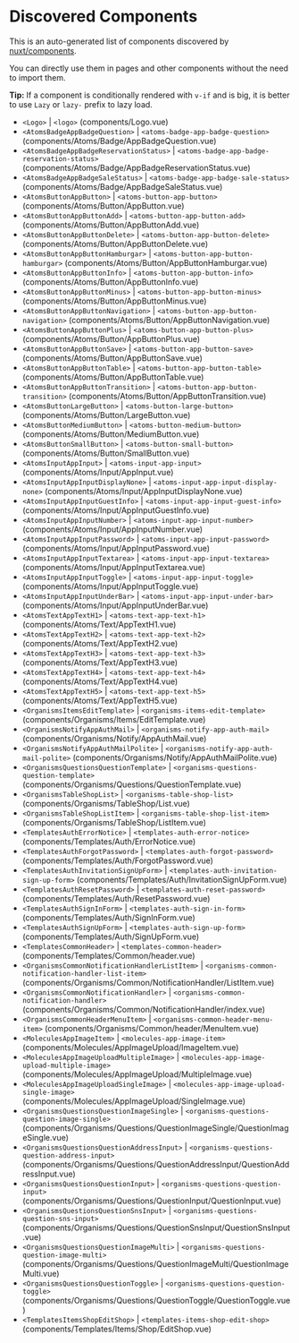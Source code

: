 # Discovered Components

This is an auto-generated list of components discovered by [nuxt/components](https://github.com/nuxt/components).

You can directly use them in pages and other components without the need to import them.

**Tip:** If a component is conditionally rendered with `v-if` and is big, it is better to use `Lazy` or `lazy-` prefix to lazy load.

- `<Logo>` | `<logo>` (components/Logo.vue)
- `<AtomsBadgeAppBadgeQuestion>` | `<atoms-badge-app-badge-question>` (components/Atoms/Badge/AppBadgeQuestion.vue)
- `<AtomsBadgeAppBadgeReservationStatus>` | `<atoms-badge-app-badge-reservation-status>` (components/Atoms/Badge/AppBadgeReservationStatus.vue)
- `<AtomsBadgeAppBadgeSaleStatus>` | `<atoms-badge-app-badge-sale-status>` (components/Atoms/Badge/AppBadgeSaleStatus.vue)
- `<AtomsButtonAppButton>` | `<atoms-button-app-button>` (components/Atoms/Button/AppButton.vue)
- `<AtomsButtonAppButtonAdd>` | `<atoms-button-app-button-add>` (components/Atoms/Button/AppButtonAdd.vue)
- `<AtomsButtonAppButtonDelete>` | `<atoms-button-app-button-delete>` (components/Atoms/Button/AppButtonDelete.vue)
- `<AtomsButtonAppButtonHamburgar>` | `<atoms-button-app-button-hamburgar>` (components/Atoms/Button/AppButtonHamburgar.vue)
- `<AtomsButtonAppButtonInfo>` | `<atoms-button-app-button-info>` (components/Atoms/Button/AppButtonInfo.vue)
- `<AtomsButtonAppButtonMinus>` | `<atoms-button-app-button-minus>` (components/Atoms/Button/AppButtonMinus.vue)
- `<AtomsButtonAppButtonNavigation>` | `<atoms-button-app-button-navigation>` (components/Atoms/Button/AppButtonNavigation.vue)
- `<AtomsButtonAppButtonPlus>` | `<atoms-button-app-button-plus>` (components/Atoms/Button/AppButtonPlus.vue)
- `<AtomsButtonAppButtonSave>` | `<atoms-button-app-button-save>` (components/Atoms/Button/AppButtonSave.vue)
- `<AtomsButtonAppButtonTable>` | `<atoms-button-app-button-table>` (components/Atoms/Button/AppButtonTable.vue)
- `<AtomsButtonAppButtonTransition>` | `<atoms-button-app-button-transition>` (components/Atoms/Button/AppButtonTransition.vue)
- `<AtomsButtonLargeButton>` | `<atoms-button-large-button>` (components/Atoms/Button/LargeButton.vue)
- `<AtomsButtonMediumButton>` | `<atoms-button-medium-button>` (components/Atoms/Button/MediumButton.vue)
- `<AtomsButtonSmallButton>` | `<atoms-button-small-button>` (components/Atoms/Button/SmallButton.vue)
- `<AtomsInputAppInput>` | `<atoms-input-app-input>` (components/Atoms/Input/AppInput.vue)
- `<AtomsInputAppInputDisplayNone>` | `<atoms-input-app-input-display-none>` (components/Atoms/Input/AppInputDisplayNone.vue)
- `<AtomsInputAppInputGuestInfo>` | `<atoms-input-app-input-guest-info>` (components/Atoms/Input/AppInputGuestInfo.vue)
- `<AtomsInputAppInputNumber>` | `<atoms-input-app-input-number>` (components/Atoms/Input/AppInputNumber.vue)
- `<AtomsInputAppInputPassword>` | `<atoms-input-app-input-password>` (components/Atoms/Input/AppInputPassword.vue)
- `<AtomsInputAppInputTextarea>` | `<atoms-input-app-input-textarea>` (components/Atoms/Input/AppInputTextarea.vue)
- `<AtomsInputAppInputToggle>` | `<atoms-input-app-input-toggle>` (components/Atoms/Input/AppInputToggle.vue)
- `<AtomsInputAppInputUnderBar>` | `<atoms-input-app-input-under-bar>` (components/Atoms/Input/AppInputUnderBar.vue)
- `<AtomsTextAppTextH1>` | `<atoms-text-app-text-h1>` (components/Atoms/Text/AppTextH1.vue)
- `<AtomsTextAppTextH2>` | `<atoms-text-app-text-h2>` (components/Atoms/Text/AppTextH2.vue)
- `<AtomsTextAppTextH3>` | `<atoms-text-app-text-h3>` (components/Atoms/Text/AppTextH3.vue)
- `<AtomsTextAppTextH4>` | `<atoms-text-app-text-h4>` (components/Atoms/Text/AppTextH4.vue)
- `<AtomsTextAppTextH5>` | `<atoms-text-app-text-h5>` (components/Atoms/Text/AppTextH5.vue)
- `<OrganismsItemsEditTemplate>` | `<organisms-items-edit-template>` (components/Organisms/Items/EditTemplate.vue)
- `<OrganismsNotifyAppAuthMail>` | `<organisms-notify-app-auth-mail>` (components/Organisms/Notify/AppAuthMail.vue)
- `<OrganismsNotifyAppAuthMailPolite>` | `<organisms-notify-app-auth-mail-polite>` (components/Organisms/Notify/AppAuthMailPolite.vue)
- `<OrganismsQuestionsQuestionTemplate>` | `<organisms-questions-question-template>` (components/Organisms/Questions/QuestionTemplate.vue)
- `<OrganismsTableShopList>` | `<organisms-table-shop-list>` (components/Organisms/TableShop/List.vue)
- `<OrganismsTableShopListItem>` | `<organisms-table-shop-list-item>` (components/Organisms/TableShop/ListItem.vue)
- `<TemplatesAuthErrorNotice>` | `<templates-auth-error-notice>` (components/Templates/Auth/ErrorNotice.vue)
- `<TemplatesAuthForgotPassword>` | `<templates-auth-forgot-password>` (components/Templates/Auth/ForgotPassword.vue)
- `<TemplatesAuthInvitationSignUpForm>` | `<templates-auth-invitation-sign-up-form>` (components/Templates/Auth/InvitationSignUpForm.vue)
- `<TemplatesAuthResetPassword>` | `<templates-auth-reset-password>` (components/Templates/Auth/ResetPassword.vue)
- `<TemplatesAuthSignInForm>` | `<templates-auth-sign-in-form>` (components/Templates/Auth/SignInForm.vue)
- `<TemplatesAuthSignUpForm>` | `<templates-auth-sign-up-form>` (components/Templates/Auth/SignUpForm.vue)
- `<TemplatesCommonHeader>` | `<templates-common-header>` (components/Templates/Common/header.vue)
- `<OrganismsCommonNotificationHandlerListItem>` | `<organisms-common-notification-handler-list-item>` (components/Organisms/Common/NotificationHandler/ListItem.vue)
- `<OrganismsCommonNotificationHandler>` | `<organisms-common-notification-handler>` (components/Organisms/Common/NotificationHandler/index.vue)
- `<OrganismsCommonHeaderMenuItem>` | `<organisms-common-header-menu-item>` (components/Organisms/Common/header/MenuItem.vue)
- `<MoleculesAppImageItem>` | `<molecules-app-image-item>` (components/Molecules/AppImageUpload/ImageItem.vue)
- `<MoleculesAppImageUploadMultipleImage>` | `<molecules-app-image-upload-multiple-image>` (components/Molecules/AppImageUpload/MultipleImage.vue)
- `<MoleculesAppImageUploadSingleImage>` | `<molecules-app-image-upload-single-image>` (components/Molecules/AppImageUpload/SingleImage.vue)
- `<OrganismsQuestionsQuestionImageSingle>` | `<organisms-questions-question-image-single>` (components/Organisms/Questions/QuestionImageSingle/QuestionImageSingle.vue)
- `<OrganismsQuestionsQuestionAddressInput>` | `<organisms-questions-question-address-input>` (components/Organisms/Questions/QuestionAddressInput/QuestionAddressInput.vue)
- `<OrganismsQuestionsQuestionInput>` | `<organisms-questions-question-input>` (components/Organisms/Questions/QuestionInput/QuestionInput.vue)
- `<OrganismsQuestionsQuestionSnsInput>` | `<organisms-questions-question-sns-input>` (components/Organisms/Questions/QuestionSnsInput/QuestionSnsInput.vue)
- `<OrganismsQuestionsQuestionImageMulti>` | `<organisms-questions-question-image-multi>` (components/Organisms/Questions/QuestionImageMulti/QuestionImageMulti.vue)
- `<OrganismsQuestionsQuestionToggle>` | `<organisms-questions-question-toggle>` (components/Organisms/Questions/QuestionToggle/QuestionToggle.vue)
- `<TemplatesItemsShopEditShop>` | `<templates-items-shop-edit-shop>` (components/Templates/Items/Shop/EditShop.vue)
